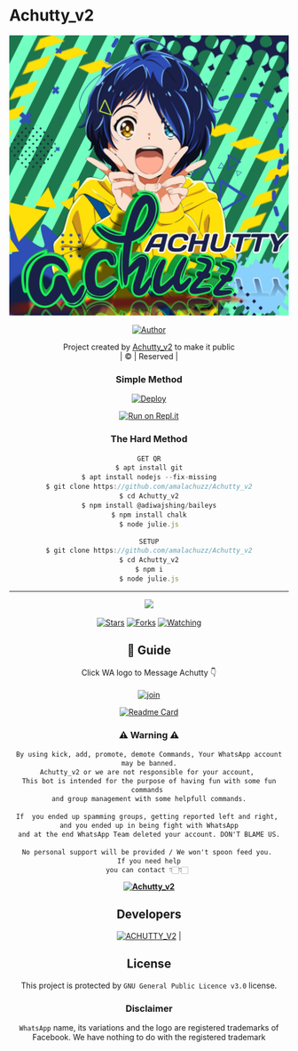 # Achutty_v2
<div align="center">

 </a>
</p>
<div align="center">
  <p align="center">
<img src=achutty.jpg>
</p>
  <p align="center">
<a href="https://github.com/amalachuzz"><img title="Author" src="https://img.shields.io/badge/Author-Achutty_v2-amalachuzz/Achutty_v2?color=blue&style=for-the-badge&logo=whatsapp"></a>
</p>
</div>
<p align="center">
Project created by <a href="https://github.com/amalachuzz">Achutty_v2</a> to make it public
    <br>
       | © |
        Reserved |
    <br> 
</p>


<div align="center"> 



  ### Simple Method
  
[![Deploy](https://www.herokucdn.com/deploy/button.svg)](https://heroku.com/deploy?template=https://github.com/amalachuzz/Achutty_v2.git)



  
[![Run on Repl.it](https://repl.it/badge/github/quiec/whatsAlfa)](https://replit.com/@amalachuzz/Achutty)
  
### The Hard Method
```js
GET QR
$ apt install git
$ apt install nodejs --fix-missing
$ git clone https://github.com/amalachuzz/Achutty_v2
$ cd Achutty_v2
$ npm install @adiwajshing/baileys
$ npm install chalk
$ node julie.js
```
      
```js
SETUP
$ git clone https://github.com/amalachuzz/Achutty_v2
$ cd Achutty_v2
$ npm i
$ node julie.js
```

----

  <p align="center">
  <a href="httsp://github.com/amalachuzz/Achutty_v2">
    
<a href="https://github.com/amalachuzz/followers">
<img src="https://img.shields.io/github/repo-size/amalachuzz/Achutty_v2?color=green&label=Repo%20total%20size&style=plastic">
<p align="center">
<a href="https://github.com/amalachuzz/followers"
<img title="Followers" src="https://img.shields.io/github/followers/amalachuzz?color=blue&style=flat-square"></a>
<a href="https://github.com/amalachuzz/Achutty_v2/stargazers/"><img title="Stars" src="https://img.shields.io/github/stars/amalachuzz/Achutty_v2?color=blue&style=flat-square"></a>
<a href="https://github.com/amalachuzz/Achutty_v2/network/members"><img title="Forks" src="https://img.shields.io/github/forks/amalachuzz/Achutty_v2?color=blue&style=flat-square"></a>
<a href="https://github.com/ammalachuzz/Achutty_v2/watchers"><img title="Watching" src="https://img.shields.io/github/watchers/amalachuzz/Achutty_v2?label=Watchers&color=blue&style=flat-square"></a>
</p>

## 📢 Guide
Click WA logo to Message Achutty 👇
    <br>
<br>
  [![join](https://github.com/Alien-alfa/PublicBot/blob/main/wlogo.svg.png)](https://wa.me/917591973073)
  <div align="center">
       
  [![Readme Card](https://github-readme-stats.vercel.app/api/pin/?username=amalachuzz&repo=amalachuzz&theme=nightowl)](https://github.com/amalachuzz/Achutty_v2)
  </div>
    
### ⚠ Warning ⚠

```
By using kick, add, promote, demote Commands, Your WhatsApp account may be banned.
Achutty_v2 or we are not responsible for your account, 
This bot is intended for the purpose of having fun with some fun commands 
and group management with some helpfull commands.

If  you ended up spamming groups, getting reported left and right, 
and you ended up in being fight with WhatsApp
and at the end WhatsApp Team deleted your account. DON'T BLAME US.

No personal support will be provided / We won't spoon feed you. 
If you need help
you can contact 👇🏻👇🏻 
```
**[![Achutty_v2](https://www.linkpicture.com/q/WHTSPP-LOGO.png)](http://wa.me/917591973073?text=Can%20you%20help%20bro)**

## Developers
  <div align="center">
    
  [![ACHUTTY_V2](https://github.com/amalachuzz.png?size=100)](https://github.com/amalachuzz) |
    


## License
This project is protected by `GNU General Public Licence v3.0` license.

### Disclaimer
`WhatsApp` name, its variations and the logo are registered trademarks of Facebook. We have nothing to do with the registered trademark
